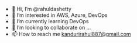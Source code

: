 - 👋 Hi, I’m @rahuldashetty
- 👀 I’m interested in AWS, Azure, DevOps
- 🌱 I’m currently learning DevOps
- 💞️ I’m looking to collaborate on ...
- 📫 How to reach me kandurirahul887@gmail.com


<!---
rahuldashetty/rahuldashetty is a ✨ special ✨ repository because its `README.md` (this file) appears on your GitHub profile.
You can click the Preview link to take a look at your changes.
--->

